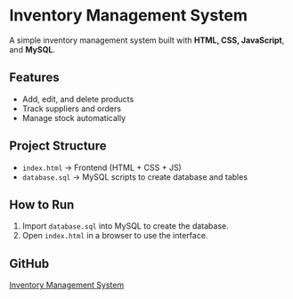 # Inventory Management System

A simple inventory management system built with **HTML, CSS, JavaScript**, and **MySQL**.

## Features
- Add, edit, and delete products
- Track suppliers and orders
- Manage stock automatically

## Project Structure
- `index.html` → Frontend (HTML + CSS + JS)
- `database.sql` → MySQL scripts to create database and tables

## How to Run
1. Import `database.sql` into MySQL to create the database.
2. Open `index.html` in a browser to use the interface.

## GitHub
[Inventory Management System](https://github.com/SureshKesavan2005/inventory-management)
